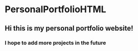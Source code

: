 # PersonalPortfolioHTML

## Hi this is my personal portfolio website!

### I hope to add more projects in the future

